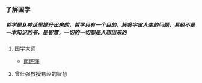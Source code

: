 ### 了解国学

##### 哲学是从神话里提升出来的，哲学只有一个目的，解答宇宙人生的问题，易经不是一本知识的书，是智慧，一切的一切都是人想出来的

1.  国学大师

    - [南怀瑾](http://www.quanxue.cn/CT_NanHuaiJin/index.html)
    
2.  曾仕强教授易经的智慧
